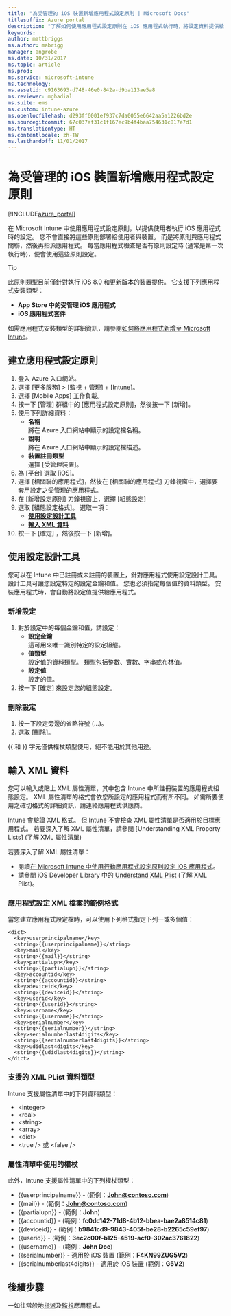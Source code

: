 ```yaml
---
title: "為受管理的 iOS 裝置新增應用程式設定原則 | Microsoft Docs"
titlesuffix: Azure portal
description: "了解如何使用應用程式設定原則在 iOS 應用程式執行時，將設定資料提供給該應用程式。"
keywords: 
author: mattbriggs
ms.author: mabrigg
manager: angrobe
ms.date: 10/31/2017
ms.topic: article
ms.prod: 
ms.service: microsoft-intune
ms.technology: 
ms.assetid: c9163693-d748-46e0-842a-d9ba113ae5a8
ms.reviewer: mghadial
ms.suite: ems
ms.custom: intune-azure
ms.openlocfilehash: d293ff6001ef937c7da0055e6642aa5a1226bd2e
ms.sourcegitcommit: 67c037af31c1f167ec9b4f4baa754631c817e7d1
ms.translationtype: HT
ms.contentlocale: zh-TW
ms.lasthandoff: 11/01/2017
---
```

# <a name="add-app-configuration-policies-for-managed-ios-devices"></a>為受管理的 iOS 裝置新增應用程式設定原則

[!INCLUDE[azure_portal](./includes/azure_portal.md)]

在 Microsoft Intune 中使用應用程式設定原則，以提供使用者執行 iOS 應用程式時的設定。 您不會直接將這些原則部署給使用者與裝置。 而是將原則與應用程式關聯，然後再指派應用程式。 每當應用程式檢查是否有原則設定時 (通常是第一次執行時)，便會使用這些原則設定。

> [!TIP]
> 此原則類型目前僅針對執行 iOS 8.0 和更新版本的裝置提供。 它支援下列應用程式安裝類型︰
>
> -   **App Store 中的受管理 iOS 應用程式**
> -   **iOS 應用程式套件**
>
> 如需應用程式安裝類型的詳細資訊，請參閱[如何將應用程式新增至 Microsoft Intune](apps-add.md)。

## <a name="create-an-app-configuration-policy"></a>建立應用程式設定原則

1. 登入 Azure 入口網站。
2. 選擇 [更多服務]  >  [監視 + 管理]  +  [Intune]。
3. 選擇 [Mobile Apps] 工作負載。
4. 按一下 [管理] 群組中的 [應用程式設定原則]，然後按一下 [新增]。
5. 使用下列詳細資料：
    - **名稱**  
      將在 Azure 入口網站中顯示的設定檔名稱。
    - **說明**  
      將在 Azure 入口網站中顯示的設定檔描述。
    - **裝置註冊類型**  
      選擇 [受管理裝置]。
6. 為 [平台] 選取 [iOS]。
7.  選擇 [相關聯的應用程式]，然後在 [相關聯的應用程式] 刀鋒視窗中，選擇要套用設定之受管理的應用程式。
8.  在 [新增設定原則] 刀鋒視窗上，選擇 [組態設定]
9. 選取 [組態設定格式]。 選取一項：
    - **[使用設定設計工具](#Use-the-configuration-designer)**
    - **[輸入 XML 資料](#enter-xml-data)**
10. 按一下 [確定] ，然後按一下 [新增]。

## <a name="use-configuration-designer"></a>使用設定設計工具

您可以在 Intune 中已註冊或未註冊的裝置上，針對應用程式使用設定設計工具。 設計工具可讓您設定特定的設定金鑰和值。 您也必須指定每個值的資料類型。 安裝應用程式時，會自動將設定值提供給應用程式。

### <a name="add-a-setting"></a>新增設定

1. 對於設定中的每個金鑰和值，請設定： <ul><li>**設定金鑰**<br>這可用來唯一識別特定的設定組態。</li><li>**值類型**<br>設定值的資料類型。 類型包括整數、實數、字串或布林值。</li><li>**設定值**<br>設定的值。</li></ul>
2. 按一下 [確定] 來設定您的組態設定。

### <a name="delete-a-setting"></a>刪除設定

1. 按一下設定旁邊的省略符號 (...)。
2. 選取 [刪除]。

\{\{ 和 \}\} 字元僅供權杖類型使用，絕不能用於其他用途。

## <a name="enter-xml-data"></a>輸入 XML 資料

您可以輸入或貼上 XML 屬性清單，其中包含 Intune 中所註冊裝置的應用程式組態設定。 XML 屬性清單的格式會依您所設定的應用程式而有所不同。 如需所要使用之確切格式的詳細資訊，請連絡應用程式供應商。

Intune 會驗證 XML 格式。 但 Intune 不會檢查 XML 屬性清單是否適用於目標應用程式。
若要深入了解 XML 屬性清單，請參閱 [Understanding XML Property Lists] (了解 XML 屬性清單)

若要深入了解 XML 屬性清單：

  -  閱讀[在 Microsoft Intune 中使用行動應用程式設定原則設定 iOS 應用程式](/intune-classic/deploy-use/configure-ios-apps-with-mobile-app-configuration-policies-in-microsoft-intune)。
  -  請參閱 iOS Developer Library 中的 [Understand XML Plist](https://developer.apple.com/library/ios/documentation/Cocoa/Conceptual/PropertyLists/UnderstandXMLPlist/UnderstandXMLPlist.html) (了解 XML Plist)。

### <a name="example-format-for-an-app-configuration-xml-file"></a>應用程式設定 XML 檔案的範例格式

當您建立應用程式設定檔時，可以使用下列格式指定下列一或多個值︰

```
<dict>
  <key>userprincipalname</key>
  <string>{{userprincipalname}}</string>
  <key>mail</key>
  <string>{{mail}}</string>
  <key>partialupn</key>
  <string>{{partialupn}}</string>
  <key>accountid</key>
  <string>{{accountid}}</string>
  <key>deviceid</key>
  <string>{{deviceid}}</string>
  <key>userid</key>
  <string>{{userid}}</string>
  <key>username</key>
  <string>{{username}}</string>
  <key>serialnumber</key>
  <string>{{serialnumber}}</string>
  <key>serialnumberlast4digits</key>
  <string>{{serialnumberlast4digits}}</string>
  <key>udidlast4digits</key>
  <string>{{udidlast4digits}}</string>
</dict>
```
### <a name="supported-xml-plist-data-types"></a>支援的 XML PList 資料類型

Intune 支援屬性清單中的下列資料類型：

- &lt;integer&gt;
- &lt;real&gt;
- &lt;string&gt;
- &lt;array&gt;
- &lt;dict&gt;
- &lt;true /&gt; 或 &lt;false /&gt;

### <a name="tokens-used-in-the-property-list"></a>屬性清單中使用的權杖

此外，Intune 支援屬性清單中的下列權杖類型︰
- \{\{userprincipalname\}\} - (範例：**John@contoso.com**)
- \{\{mail\}\} - (範例：**John@contoso.com**)
- \{\{partialupn\}\} - (範例：**John**)
- \{\{accountid\}\} - (範例：**fc0dc142-71d8-4b12-bbea-bae2a8514c81**)
- \{\{deviceid\}\} - (範例：**b9841cd9-9843-405f-be28-b2265c59ef97**)
- \{\{userid\}\} - (範例：**3ec2c00f-b125-4519-acf0-302ac3761822**)
- \{\{username\}\} - (範例：**John Doe**)
- \{\{serialnumber\}\} - 適用於 iOS 裝置 (範例：**F4KN99ZUG5V2**)
- \{\{serialnumberlast4digits\}\} - 適用於 iOS 裝置 (範例：**G5V2**)

## <a name="next-steps"></a>後續步驟

一如往常般地[指派](apps-deploy.md)及[監視](apps-monitor.md)應用程式。